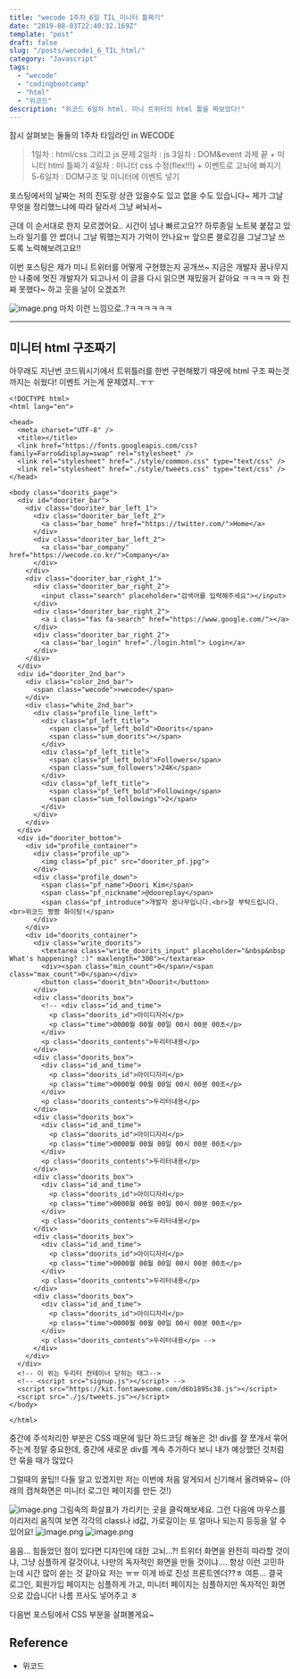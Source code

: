 ```yaml
---
title: "wecode 1주차_6일 TIL_미니터 틀짜기"
date: "2019-08-03T22:40:32.169Z"
template: "post"  
draft: false
slug: "/posts/wecode1_6_TIL_html/"
category: "Javascript"
tags:
  - "wecode"
  - "codingbootcamp"
  - "html"
  - "위코드"
description: "위코드 6일차 html. 미니 트위터의 html 틀을 짜보았다!"
---
```

잠시 살펴보는 둘둘의 1주차 타임라인 in WECODE

>1일차 : html/css 그리고 js 문제
>2일차 : js
>3일차 : DOM&event 과제 끝 + 미니터 html 틀짜기
>4일차 : 미니터 css 수정(flex!!!) + 이벤트로 고뇌에 빠지기
>5-6일차 : DOM구조 및 미니터에 이벤트 넣기

포스팅에서의 날짜는 저의 진도랑 상관 있을수도 있고 없을 수도 있습니다~ 제가 그날 무엇을 정리했느냐에 따라 달라서 그냥 써놔서~

근데 이 순서대로 한지 모르겠어요.. 시간이 넘나 빠르고요??
하루종일 노트북 붙잡고 있느라 일기를 안 썼더니 그날 뭐했는지가 기억이 안나요ㅠ
앞으론 블로깅을 그날그날 쓰도록 노력해보려고요!!

이번 포스팅은 제가 미니 트위터를 어떻게 구현했는지 공개쓰~
지금은 개발자 꿈나무지만 나중에 멋진 개발자가 되고나서 이 글을 다시 읽으면 재밌을거 같아요 ㅋㅋㅋㅋ 와 진짜 못했다~ 하고 웃을 날이 오겠죠?!

![image.png](https://images.velog.io/post-images/dooreplay/6fe01f30-b687-11e9-8191-e1d4670a1ecd/image.png)
마치 이런 느낌으로..?ㅋㅋㅋㅋㅋㅋ

---

## 미니터 html 구조짜기
아무래도 지난번 코드뭐시기에서 트위틀러를 한번 구현해봤기 때문에 html 구조 짜는것까지는 쉬웠다! 이벤트 거는게 문제였지..ㅜㅜ

```
<!DOCTYPE html>
<html lang="en">

<head>
  <meta charset="UTF-8" />
  <title></title>
  <link href="https://fonts.googleapis.com/css?family=Farro&display=swap" rel="stylesheet" />
  <link rel="stylesheet" href="./style/common.css" type="text/css" />
  <link rel="stylesheet" href="./style/tweets.css" type="text/css" />
</head>

<body class="doorits_page">
  <div id="dooriter_bar">
    <div class="dooriter_bar_left_1">
      <div class="dooriter_bar_left_2">
        <a class="bar_home" href="https://twitter.com/">Home</a>
      </div>
      <div class="dooriter_bar_left_2">
        <a class="bar_company" href="https://wecode.co.kr/">Company</a>
      </div>
    </div>
    <div class="dooriter_bar_right_1">
      <div class="dooriter_bar_right_2">
        <input class="search" placeholder="검색어를 입력해주세요"></input>
      </div>
      <div class="dooriter_bar_right_2">
        <a i class="fas fa-search" href="https://www.google.com/"></a>
      </div>
      <div class="dooriter_bar_right_2">
        <a class="bar_login" href="./login.html"> Login</a>
      </div>
    </div>
  </div>
  <div id="dooriter_2nd_bar">
    <div class="color_2nd_bar">
      <span class="wecode">>wecode</span>
    </div>
    <div class="white_2nd_bar">
      <div class="profile_line_left">
        <div class="pf_left_title">
          <span class="pf_left_bold">Doorits</span>
          <span class="sum_doorits"></span>
        </div>
        <div class="pf_left_title">
          <span class="pf_left_bold">Followers</span>
          <span class="sum_followers">24K</span>
        </div>
        <div class="pf_left_title">
          <span class="pf_left_bold">Following</span>
          <span class="sum_followings">2</span>
        </div>
      </div>
    </div>
  </div>
  <div id="dooriter_bottom">
    <div id="profile_container">
      <div class="profile_up">
        <img class="pf_pic" src="dooriter_pf.jpg">
      </div>
      <div class="profile_down">
        <span class="pf_name">Doori Kim</span>
        <span class="pf_nickname">@dooreplay</span>
        <span class="pf_introduce">개발자 꿈나무입니다.<br>잘 부탁드립니다.<br>위코드 짱짱 화이팅!</span>
      </div>
    </div>
    <div id="doorits_container">
      <div class="write_doorits">
        <textarea class="write_doorits_input" placeholder="&nbsp&nbsp What's happening? :)" maxlength="300"></textarea>
        <div><span class="min_count">0</span>/<span class="max_count">0</span></div>
        <button class="doorit_btn">Doorit</button>
      </div>
      <div class="doorits_box">
        <!-- <div class="id_and_time">
          <p class="doorits_id">아이디자리</p>
          <p class="time">0000월 00월 00일 00시 00분 00초</p>
        </div>
        <p class="doorits_contents">두리터내용</p>
      </div>
      <div class="doorits_box">
        <div class="id_and_time">
          <p class="doorits_id">아이디자리</p>
          <p class="time">0000월 00월 00일 00시 00분 00초</p>
        </div>
        <p class="doorits_contents">두리터내용</p>
      </div>
      <div class="doorits_box">
        <div class="id_and_time">
          <p class="doorits_id">아이디자리</p>
          <p class="time">0000월 00월 00일 00시 00분 00초</p>
        </div>
        <p class="doorits_contents">두리터내용</p>
      </div>
      <div class="doorits_box">
        <div class="id_and_time">
          <p class="doorits_id">아이디자리</p>
          <p class="time">0000월 00월 00일 00시 00분 00초</p>
        </div>
        <p class="doorits_contents">두리터내용</p>
      </div>
      <div class="doorits_box">
        <div class="id_and_time">
          <p class="doorits_id">아이디자리</p>
          <p class="time">0000월 00월 00일 00시 00분 00초</p>
        </div>
        <p class="doorits_contents">두리터내용</p>
      </div>
      <div class="doorits_box">
        <div class="id_and_time">
          <p class="doorits_id">아이디자리</p>
          <p class="time">0000월 00월 00일 00시 00분 00초</p>
        </div>
        <p class="doorits_contents">두리터내용</p> -->
      </div>
    </div>
  </div>
  <!-- 이 위는 두리터 컨테이너 닫히는 태그-->
  <!-- <script src="signup.js"></script> -->
  <script src="https://kit.fontawesome.com/d6b1895c38.js"></script>
  <script src="./js/tweets.js"></script>
</body>

</html>
```

중간에 주석처리한 부분은 CSS 때문에 일단 하드코딩 해놓은 것!
div를 잘 쪼개서 묶어주는게 정말 중요한데, 중간에 새로운 div를 계속 추가하다 보니 내가 예상했던 것처럼 안 묶을 때가 많았다

그럴때의 꿀팁!! 다들 알고 있겠지만 저는 이번에 처음 알게되서 신기해서 올려봐유~
(아래의 캡쳐화면은 미니터 로그인 페이지를 만든 것!)

![image.png](https://images.velog.io/post-images/dooreplay/e0255020-b688-11e9-8191-e1d4670a1ecd/image.png)
그림속의 화살표가 가리키는 곳을 클릭해보세요.
그런 다음에 마우스를 이리저리 움직여 보면 각각의 class나 id값, 가로길이는 또 얼마나 되는지 등등을 알 수 있어요!
![image.png](https://images.velog.io/post-images/dooreplay/954deb70-b688-11e9-a270-f544dc62fdb4/image.png)
![image.png](https://images.velog.io/post-images/dooreplay/7ff438b0-b688-11e9-a270-f544dc62fdb4/image.png)

음음... 힘들었던 점이 있다면 디자인에 대한 고뇌...?!
트위터 화면을 완전히 따라할 것이냐, 그냥 심플하게 갈것이냐, 나만의 독자적인 화면을 만들 것이냐....
항상 이런 고민하는데 시간 많이 쏟는 것 같아요 저는 ㅠㅠ 이게 바로 진성 프론트엔더??ㅎ
여튼... 결국 로그인, 회원가입 페이지는 심플하게 가고, 미니터 페이지는 심플하지만 독자적인 화면으로 갔습니다! 나름 프사도 넣어주고 ㅎ

다음번 포스팅에서 CSS 부분을 살펴볼게요~

## Reference
- 위코드